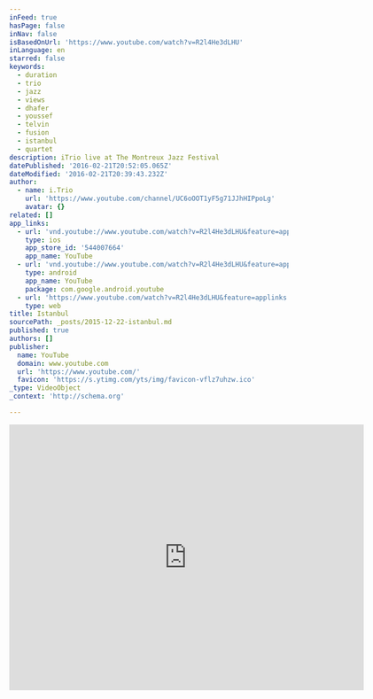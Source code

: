 ```yaml
---
inFeed: true
hasPage: false
inNav: false
isBasedOnUrl: 'https://www.youtube.com/watch?v=R2l4He3dLHU'
inLanguage: en
starred: false
keywords:
  - duration
  - trio
  - jazz
  - views
  - dhafer
  - youssef
  - telvin
  - fusion
  - istanbul
  - quartet
description: iTrio live at The Montreux Jazz Festival
datePublished: '2016-02-21T20:52:05.065Z'
dateModified: '2016-02-21T20:39:43.232Z'
author:
  - name: i.Trio
    url: 'https://www.youtube.com/channel/UC6oOOT1yF5g71JJhHIPpoLg'
    avatar: {}
related: []
app_links:
  - url: 'vnd.youtube://www.youtube.com/watch?v=R2l4He3dLHU&feature=applinks'
    type: ios
    app_store_id: '544007664'
    app_name: YouTube
  - url: 'vnd.youtube://www.youtube.com/watch?v=R2l4He3dLHU&feature=applinks'
    type: android
    app_name: YouTube
    package: com.google.android.youtube
  - url: 'https://www.youtube.com/watch?v=R2l4He3dLHU&feature=applinks'
    type: web
title: Istanbul
sourcePath: _posts/2015-12-22-istanbul.md
published: true
authors: []
publisher:
  name: YouTube
  domain: www.youtube.com
  url: 'https://www.youtube.com/'
  favicon: 'https://s.ytimg.com/yts/img/favicon-vflz7uhzw.ico'
_type: VideoObject
_context: 'http://schema.org'

---
```

<iframe src="https://cdn.embedly.com/widgets/media.html?src=https%3A%2F%2Fwww.youtube.com%2Fembed%2FR2l4He3dLHU%3Ffeature%3Doembed&amp;url=https%3A%2F%2Fwww.youtube.com%2Fwatch%3Fv%3DR2l4He3dLHU&amp;image=https%3A%2F%2Fi.ytimg.com%2Fvi%2FR2l4He3dLHU%2Fhqdefault.jpg&amp;key=b7d04c9b404c499eba89ee7072e1c4f7&amp;type=text%2Fhtml&amp;schema=youtube" width="640" height="480" scrolling="no" frameborder="0" allowfullscreen="allowfullscreen" style=""></iframe>